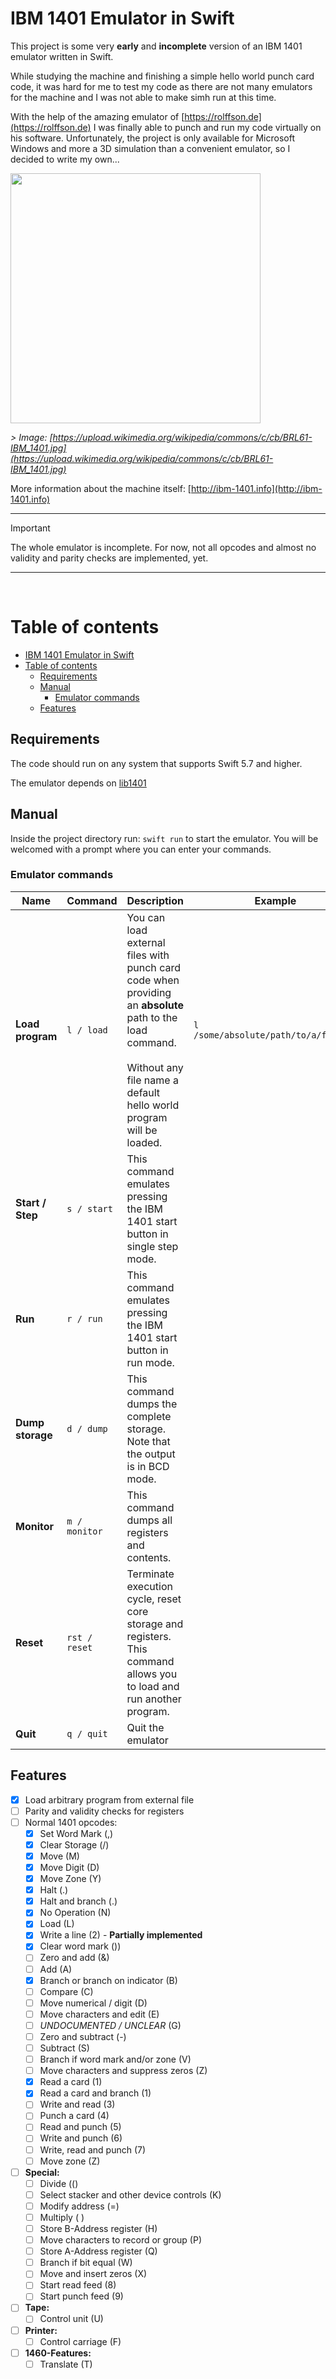 # IBM 1401 Emulator in Swift

This project is some very **early** and **incomplete** version of an IBM 1401 emulator written in Swift.

While studying the machine and finishing a simple hello world punch card code, it was hard for me to test my code as
there are not many emulators for the machine and I was not able to make simh run at this time.

With the help of the amazing emulator of [https://rolffson.de](https://rolffson.de) I was finally able to punch and run
my code virtually on his software. Unfortunately, the project is only available for Microsoft Windows and more a 3D
simulation than a convenient emulator, so I decided to write my own...

<img src="https://upload.wikimedia.org/wikipedia/commons/c/cb/BRL61-IBM_1401.jpg" width="400">

*> Image: [https://upload.wikimedia.org/wikipedia/commons/c/cb/BRL61-IBM_1401.jpg](https://upload.wikimedia.org/wikipedia/commons/c/cb/BRL61-IBM_1401.jpg)*

More information about the machine itself: [http://ibm-1401.info](http://ibm-1401.info)

<hr>

> [!IMPORTANT]
> The whole emulator is incomplete. For now, not all opcodes and almost no validity and parity checks are implemented, yet.

<hr>
<br>

# Table of contents
- [IBM 1401 Emulator in Swift](#ibm-1401-emulator-in-swift)
- [Table of contents](#table-of-contents)
  - [Requirements](#requirements)
  - [Manual](#manual)
    - [Emulator commands](#emulator-commands)
  - [Features](#features)


## Requirements

The code should run on any system that supports Swift 5.7 and higher.

The emulator depends on [lib1401](https://github.com/sanzaru/lib1401)

## Manual

Inside the project directory run: ```swift run``` to start the emulator.
You will be welcomed with a prompt where you can enter your commands.

### Emulator commands

| Name | Command | Description | Example |
| --- | --- | --- | --- |
| **Load program** | `l / load` | You can load external files with punch card code when providing an **absolute** path to the load command.<br><br> Without any file name a default hello world program will be loaded.| ```l /some/absolute/path/to/a/file.cd``` |
| **Start / Step** | `s / start` | This command emulates pressing the IBM 1401 start button in single step mode. | |
| **Run** | `r / run` | This command emulates pressing the IBM 1401 start button in run mode. | |
| **Dump storage** | `d / dump` | This command dumps the complete storage. Note that the output is in BCD mode. | |
| **Monitor** | `m / monitor` | This command dumps all registers and contents. | |
| **Reset** | `rst / reset` | Terminate execution cycle, reset core storage and registers. This command allows you to load and run another program. | |
| **Quit** | `q / quit` | Quit the emulator | |

## Features

- [x] Load arbitrary program from external file
- [ ] Parity and validity checks for registers
- [ ] Normal 1401 opcodes:
    - [x] Set Word Mark (,)
    - [x] Clear Storage (/)
    - [x] Move (M)
    - [x] Move Digit (D)
    - [x] Move Zone (Y)
    - [x] Halt (.)
    - [x] Halt and branch (.)
    - [x] No Operation (N)
    - [x] Load (L)
    - [x] Write a line (2) - **Partially implemented**
    - [x] Clear word mark ())
    - [ ] Zero and add (&)
    - [ ] Add (A)
    - [x] Branch or branch on indicator (B)
    - [ ] Compare (C)
    - [ ] Move numerical / digit (D)
    - [ ] Move characters and edit (E)
    - [ ] _UNDOCUMENTED / UNCLEAR_ (G)
    - [ ] Zero and subtract (-)
    - [ ] Subtract (S)
    - [ ] Branch if word mark and/or zone (V)
    - [ ] Move characters and suppress zeros (Z)
    - [x] Read a card (1)
    - [x] Read a card and branch (1)
    - [ ] Write and read (3)
    - [ ] Punch a card (4)
    - [ ] Read and punch (5)
    - [ ] Write and punch (6)
    - [ ] Write, read and punch (7)
    - [ ] Move zone (Z)

- [ ] **Special:**
    - [ ] Divide (()
    - [ ] Select stacker and other device controls (K)
    - [ ] Modify address (=)
    - [ ] Multiply ( )
    - [ ] Store B-Address register (H)
    - [ ] Move characters to record or group (P)
    - [ ] Store A-Address register (Q)
    - [ ] Branch if bit equal (W)
    - [ ] Move and insert zeros (X)
    - [ ] Start read feed (8)
    - [ ] Start punch feed (9)

- [ ] **Tape:**
    - [ ] Control unit (U)

- [ ] **Printer:**
    - [ ] Control carriage (F)

- [ ] **1460-Features:**
    - [ ] Translate (T)
